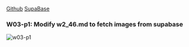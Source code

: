 [Github](https://github.com/marxinblack07/1112-1N-js-demo-211410146)
[SupaBase](https://app.supabase.com/project/lkzqmneikhvduesdatyd)

### W03-p1: Modify w2_46.md to fetch images from supabase

![w03-p1](https://lkzqmneikhvduesdatyd.supabase.co/storage/v1/object/public/demo-46/md_1N_img/w3/w03-1.png)